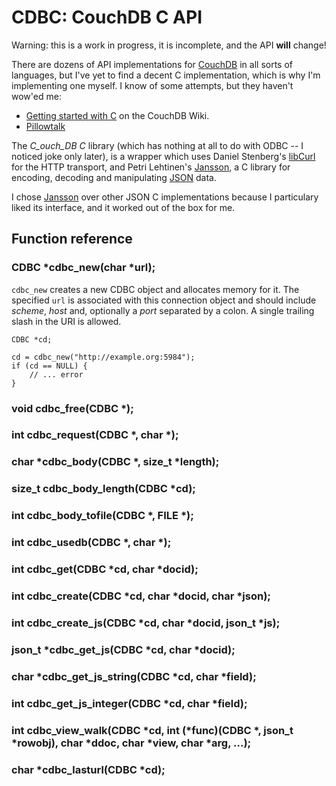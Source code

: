 # CDBC: CouchDB C API

Warning: this is a work in progress, it is incomplete, and the API **will** change!

There are dozens of API implementations for [CouchDB](http://couchdb.apache.org/) in all sorts of languages, but I've yet to find a decent C implementation, which is why I'm implementing one myself. I know of some attempts, but they haven't wow'ed me:

* [Getting started with C](http://wiki.apache.org/couchdb/Getting_started_with_C) on the CouchDB Wiki.
* [Pillowtalk](http://www.sevenforge.com/pillowtalk/)

The _C_ouch_DB_ _C_ library (which has nothing at all to do with ODBC -- I noticed joke only later), is a wrapper which uses Daniel Stenberg's [libCurl](http://curl.haxx.se/libcurl/) for the HTTP transport, and Petri Lehtinen's [Jansson](http://www.digip.org/jansson/), a C library for encoding, decoding and manipulating [JSON](http://www.json.org/) data.

I chose [Jansson](http://www.digip.org/jansson/) over other JSON C implementations because I particulary liked its interface, and it worked out of the box for me.




## Function reference

### CDBC *cdbc_new(char *url);

`cdbc_new` creates a new CDBC object and allocates memory for it. The specified `url` is associated with this connection object and should include _scheme_, _host_ and, optionally a  _port_ separated by a colon. A single trailing slash in the URI is allowed.

	CDBC *cd;

	cd = cdbc_new("http://example.org:5984");
	if (cd == NULL) {
		// ... error
	}

### void cdbc_free(CDBC *);
### int cdbc_request(CDBC *, char *);

### char *cdbc_body(CDBC *, size_t *length);
### size_t cdbc_body_length(CDBC *cd);
### int cdbc_body_tofile(CDBC *, FILE *);

### int cdbc_usedb(CDBC *, char *);

### int cdbc_get(CDBC *cd, char *docid);
### int cdbc_create(CDBC *cd, char *docid, char *json);
### int cdbc_create_js(CDBC *cd, char *docid, json_t *js);

### json_t *cdbc_get_js(CDBC *cd, char *docid);

### char *cdbc_get_js_string(CDBC *cd, char *field);
### int cdbc_get_js_integer(CDBC *cd, char *field);

### int cdbc_view_walk(CDBC *cd, int (*func)(CDBC *, json_t *rowobj), char *ddoc, char *view, char *arg, ...);

### char *cdbc_lasturl(CDBC *cd);

